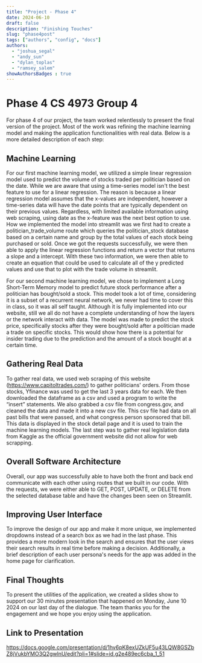 ```yaml
---
title: "Project - Phase 4"
date: 2024-06-10
draft: false
description: "Finishing Touches"
slug: "phase4post"
tags: ["authors", "config", "docs"]
authors:
  - "joshua_segal"
  - "andy_sun"
  - "dylan_toplas"
  - "ramsey_salem"
showAuthorsBadges : true
---
```


# Phase 4 CS 4973 Group 4

For phase 4 of our project, the team worked relentlessly to present the final version of the project. Most of the work was refining the machine learning model and making the application functionalities with real data. Below is a more detailed description of each step: 

## Machine Learning

For our first machine learning model, we utilized a simple linear regression model used to predict the volume of stocks traded per politician based on the date. While we are aware that using a time-series model isn't the best feature to use for a linear regression. The reason is because a linear regression model assumes that the x-values are independent, however a time-series data will have the date points that are typically dependent on their previous values. Regardless, with limited available information using web scraping, using date as the x-feature was the next best option to use. How we implemented the model into streamlit was we first had to create a politician_trade_volume route which queries the politician_stock database based on a certain name and group by the total values of each stock being purchased or sold. Once we got the requests successfully, we were then able to apply the linear regression functions and return a vector that returns a slope and a intercept. With these two information, we were then able to create an equation that could be used to calculate all of the y predicted values and use that to plot with the trade volume in streamlit.

For our second machine learning model, we chose to implement a Long Short-Term Memory model to predict future stock performance after a politician has bought/sold a stock. This model took a lot of time, considering it is a subset of a recurrent neural network, we never had time to cover this in class, so it was all self taught. Although it is fully implemented into our website, still we all do not have a complete understanding of how the layers or the network interact with data. The model was made to predict the stock price, specifically stocks after they were bought/sold after a politician made a trade on specific stocks. This would show how there is a potential for insider trading due to the prediction and the amount of a stock bought at a certain time. 

## Gathering Real Data

To gather real data, we used web scraping of this website (https://www.capitoltrades.com/) to gather politicians' orders. From those stocks, Yfinance was used to get the last 3 years data for each. We then downloaded the dataframe as a csv and used a program to write the “insert” statements. We also grabbed a csv file from congress.gov, and cleaned the data and made it into a new csv file. This csv file had data on all past bills that were passed, and what congress person sponsored that bill. This data is displayed in the stock detail page and it is used to train the machine learning models. The last step was to gather real legislation data from Kaggle as the official government website did not allow for web scrapping. 

## Overall Software Architecture
Overall, our app was successfully able to have both the front and back end communicate with each other using routes that we built in our code. With the requests, we were either able to GET, POST, UPDATE, or DELETE from the selected database table and have the changes been seen on Streamlit. 

## Improving User Interface

To improve the design of our app and make it more unique, we implemented dropdowns instead of a search box as we had in the last phase. This provides a more modern look in the search and ensures that the user views their search results in real time before making a decision. Additionally, a brief description of each user persona's needs for the app was added in the home page for clarification. 

## Final Thoughts

To present the utilities of the application, we created a slides show to support our 30 minutes presentation that happened on Monday, June 10 2024 on our last day of the dialogue. The team thanks you for the engagement and we hope you enjoy using the application.

## Link to Presentation
https://docs.google.com/presentation/d/1hv6pK8exUZkUF5u43LQW8GSZbZ8jVukbYMO3Q2gwlnU/edit?pli=1#slide=id.g2e489ec6cba_1_51